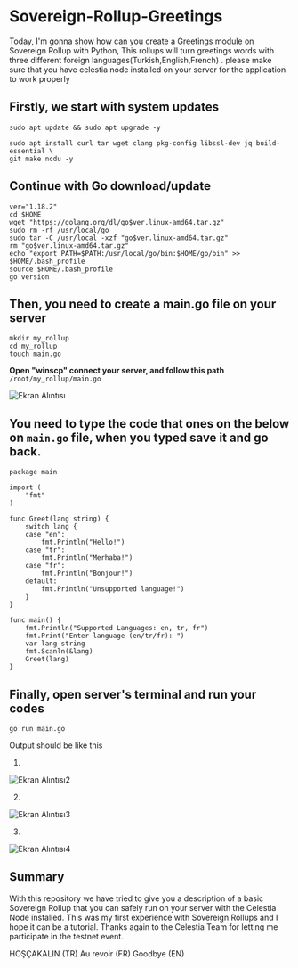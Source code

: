 # Sovereign-Rollup-Greetings
Today, I'm gonna show how can you create a Greetings module on Sovereign Rollup with Python, This rollups will turn greetings words with three different foreign languages(Turkish,English,French) . please make sure that you have celestia node installed on your server for the application to work properly 

<h2>Firstly, we start with system updates</h2>

```
sudo apt update && sudo apt upgrade -y

sudo apt install curl tar wget clang pkg-config libssl-dev jq build-essential \
git make ncdu -y
```

<h2>Continue with Go download/update</h2>

```
ver="1.18.2"
cd $HOME
wget "https://golang.org/dl/go$ver.linux-amd64.tar.gz"
sudo rm -rf /usr/local/go
sudo tar -C /usr/local -xzf "go$ver.linux-amd64.tar.gz"
rm "go$ver.linux-amd64.tar.gz"
echo "export PATH=$PATH:/usr/local/go/bin:$HOME/go/bin" >> $HOME/.bash_profile
source $HOME/.bash_profile
go version
```


<h2>Then, you need to create a main.go file on your server</h2>

```
mkdir my_rollup
cd my_rollup
touch main.go
``` 

**Open "winscp" connect your server, and follow this path** <code>/root/my_rollup/main.go</code>

![Ekran Alıntısı](https://user-images.githubusercontent.com/102254553/235294272-0c32678e-e5ad-4f7f-875a-de148b97808a.PNG)

<h2>You need to type the code that ones on the below on <code>main.go</code> file, when you typed save it and go back.</h2>

```
package main

import (
	"fmt"
)

func Greet(lang string) {
	switch lang {
	case "en":
		fmt.Println("Hello!")
	case "tr":
		fmt.Println("Merhaba!")
	case "fr":
		fmt.Println("Bonjour!")
	default:
		fmt.Println("Unsupported language!")
	}
}

func main() {
	fmt.Println("Supported Languages: en, tr, fr")
	fmt.Print("Enter language (en/tr/fr): ")
	var lang string
	fmt.Scanln(&lang)
	Greet(lang)
}

```

<h2>Finally, open server's terminal and run your codes</h2>

```
go run main.go
```

Output should be like this

1.

![Ekran Alıntısı2](https://user-images.githubusercontent.com/102254553/235295018-066f8aeb-75a8-464d-9fc7-1d7e8844da25.PNG)

2.

![Ekran Alıntısı3](https://user-images.githubusercontent.com/102254553/235295073-bea26134-4696-4f59-a891-5b5a100f1f73.PNG)

3.

![Ekran Alıntısı4](https://user-images.githubusercontent.com/102254553/235295087-b1a27130-1fdf-4b5a-8ef1-7f2ad90c8a48.PNG)

<h2>Summary</h2>

With this repository we have tried to give you a description of a basic Sovereign Rollup that you can safely run on your server with the Celestia Node installed. This was my first experience with Sovereign Rollups and I hope it can be a tutorial. Thanks again to the Celestia Team for letting me participate in the testnet event.

HOŞÇAKALIN (TR)
Au revoir (FR)
Goodbye (EN)
